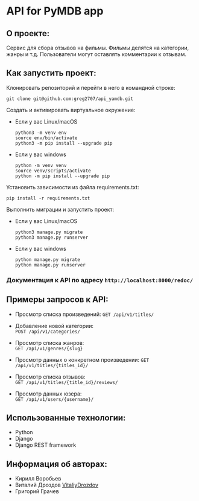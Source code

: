 # API for PyMDB app

## О проекте:

Сервис для сбора отзывов на фильмы. Фильмы делятся на категории, жанры и т.д.  Пользователи могут оставлять комментарии к отзывам.


## Как запустить проект:

Клонировать репозиторий и перейти в него в командной строке:

```
git clone git@github.com:greg2707/api_yamdb.git
```

Cоздать и активировать виртуальное окружение:


* Если у вас Linux/macOS

    ```
    python3 -m venv env
    source env/bin/activate
    python3 -m pip install --upgrade pip
    ```

* Если у вас windows

    ```
    python -m venv venv
    source venv/scripts/activate
    python -m pip install --upgrade pip
    ```

Установить зависимости из файла requirements.txt:

```
pip install -r requirements.txt
```

Выполнить миграции и запустить проект:

  * Если у вас Linux/macOS

    ```
    python3 manage.py migrate
    python3 manage.py runserver
    ```

  * Если у вас windows
  
    ```
    python manage.py migrate
    python manage.py runserver
    ```


### Документация к API по адресу `http://localhost:8000/redoc/`


## Примеры запросов к API:

- Просмотр списка произведений:
``` GET /api/v1/titles/ ```

- Добавление новой категории:  
``` POST /api/v1/categories/ ```  

- Просмотр списка жанров:  
``` GET /api/v1/genres/{slug} ```

- Просмотр данных о конкретном произведении:
``` GET /api/v1/titles/{titles_id}/ ```
  
- Просмотр списка отзывов:  
``` GET /api/v1/titles/{title_id}/reviews/ ``` 

- Просмотр данных юзера:  
``` GET /api/v1/users/{username}/ ``` 


## Использованные технологии:
- Python
- Django
- Django REST framework


## Информация об авторах:
- Кирилл Воробьев
- Виталий Дроздов [VitaliyDrozdov](https://github.com/VitaliyDrozdov)
- Григорий Грачев

